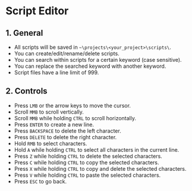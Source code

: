 # Script Editor

## 1. General

- All scripts will be saved in `~\projects\<your_project>\scripts\`.
- You can create/edit/rename/delete scripts.
- You can search within scripts for a certain keyword (case sensitive).
- You can replace the searched keyword with another keyword.
- Script files have a line limit of 999.

## 2. Controls

- Press `LMB` or the arrow keys to move the cursor.
- Scroll `MMB` to scroll vertically.
- Scroll `MMB` while holding `CTRL` to scroll horizontally.
- Press `ENTER` to create a new line.
- Press `BACKSPACE` to delete the left character.
- Press `DELETE` to delete the right character.
- Hold `RMB` to select characters.
- Hold `A` while holding `CTRL` to select all characters in the current line.
- Press `Z` while holding `CTRL` to delete the selected characters.
- Press `C` while holding `CTRL` to copy the selected characters.
- Press `X` while holding `CTRL` to copy and delete the selected characters.
- Press `V` while holding `CTRL` to paste the selected characters.
- Press `ESC` to go back.
